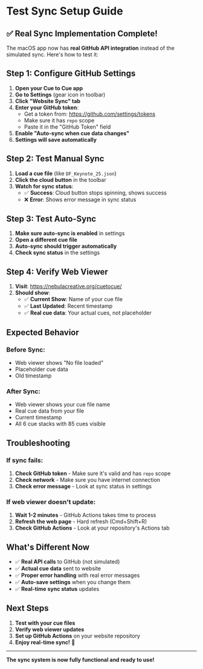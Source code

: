 # Test Sync Setup Guide

## ✅ **Real Sync Implementation Complete!**

The macOS app now has **real GitHub API integration** instead of the simulated sync. Here's how to test it:

## **Step 1: Configure GitHub Settings**

1. **Open your Cue to Cue app**
2. **Go to Settings** (gear icon in toolbar)
3. **Click "Website Sync" tab**
4. **Enter your GitHub token**:
   - Get a token from: https://github.com/settings/tokens
   - Make sure it has `repo` scope
   - Paste it in the "GitHub Token" field
5. **Enable "Auto-sync when cue data changes"**
6. **Settings will save automatically**

## **Step 2: Test Manual Sync**

1. **Load a cue file** (like `DF_Keynote_25.json`)
2. **Click the cloud button** in the toolbar
3. **Watch for sync status**:
   - ✅ **Success**: Cloud button stops spinning, shows success
   - ❌ **Error**: Shows error message in sync status

## **Step 3: Test Auto-Sync**

1. **Make sure auto-sync is enabled** in settings
2. **Open a different cue file**
3. **Auto-sync should trigger automatically**
4. **Check sync status** in the settings

## **Step 4: Verify Web Viewer**

1. **Visit**: https://nebulacreative.org/cuetocue/
2. **Should show**:
   - ✅ **Current Show**: Name of your cue file
   - ✅ **Last Updated**: Recent timestamp
   - ✅ **Real cue data**: Your actual cues, not placeholder

## **Expected Behavior**

### **Before Sync:**
- Web viewer shows "No file loaded"
- Placeholder cue data
- Old timestamp

### **After Sync:**
- Web viewer shows your cue file name
- Real cue data from your file
- Current timestamp
- All 6 cue stacks with 85 cues visible

## **Troubleshooting**

### **If sync fails:**
1. **Check GitHub token** - Make sure it's valid and has `repo` scope
2. **Check network** - Make sure you have internet connection
3. **Check error message** - Look at sync status in settings

### **If web viewer doesn't update:**
1. **Wait 1-2 minutes** - GitHub Actions takes time to process
2. **Refresh the web page** - Hard refresh (Cmd+Shift+R)
3. **Check GitHub Actions** - Look at your repository's Actions tab

## **What's Different Now**

- ✅ **Real API calls** to GitHub (not simulated)
- ✅ **Actual cue data** sent to website
- ✅ **Proper error handling** with real error messages
- ✅ **Auto-save settings** when you change them
- ✅ **Real-time sync status** updates

## **Next Steps**

1. **Test with your cue files**
2. **Verify web viewer updates**
3. **Set up GitHub Actions** on your website repository
4. **Enjoy real-time sync!** 🎉

---

**The sync system is now fully functional and ready to use!**


